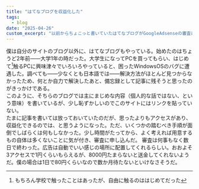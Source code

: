 ```yaml
---
title: "はてなブログを収益化した"
tags:
  - blog
date: "2025-04-26"
custom_excerpt: "以前からちょこっと書いていたはてなブログがGoogleAdsenseの審査に通過した。"
---
```

僕は自分のサイトのブログ以外に、はてなブログもやっている。始めたのはちょうど2年前――大学1年の時だった。大学生になってPCを買ってもらい、はじめて[^1]触るPCに興味津々でいろいろやっていると、困ったWindowsOSのバグに遭遇した。調べても――少なくとも日本語では――解決方法がほとんど見つからなかったため、何とか自力で解決したあと、備忘録として記事に残そうと思ったのがきっかけである。<br>
このように、そちらのブログでは主にまじめな内容（個人的な話ではない、という意味）を書いているが、少し恥ずかしいのでこのサイトにはリンクを貼っていない。<br>
たまに記事を書いては放っておいていたのだが、思ったよりもアクセスがあり、収益化できるのでは、と思うようになった。ただ、いくつかの踏むべき手順が面倒でしばらくは何もしなかった。少し時間がたってから、よく考えれば用意するもの自体は多くないことに気が付き、審査に申し込んだ。
審査は何事もなく数日で終わった。広告は自動でいい感じの場所に配置してくれるらしい。おおよそ3アクセスで1円くらいもらえるが、8000円たまらないと送金してくれないようだ。僕の場合は1日で80円くらいなので数か月待たないといけなさそうだ。<br>

[^1]: もちろん学校で触ったことはあったが、自由に触るのははじめてだった